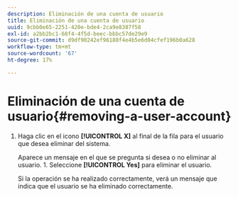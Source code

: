 ```yaml
---
description: Eliminación de una cuenta de usuario
title: Eliminación de una cuenta de usuario
uuid: 9cbb0e65-2251-420e-bde4-2ca9e8387f58
exl-id: a2bb2bc1-68f4-4f5d-beec-bbbc57de29e9
source-git-commit: d9df90242ef96188f4e4b5e6d04cfef196b0a628
workflow-type: tm+mt
source-wordcount: '67'
ht-degree: 17%

---
```


# Eliminación de una cuenta de usuario{#removing-a-user-account}

1. Haga clic en el icono **[!UICONTROL X]** al final de la fila para el usuario que desea eliminar del sistema.

   Aparece un mensaje en el que se pregunta si desea o no eliminar al usuario. 1. Seleccione **[!UICONTROL Yes]** para eliminar el usuario.

   Si la operación se ha realizado correctamente, verá un mensaje que indica que el usuario se ha eliminado correctamente.
